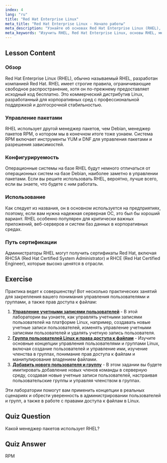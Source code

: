 ```yaml
---
index: 4
lang: "ru"
title: "Red Hat Enterprise Linux"
meta_title: "Red Hat Enterprise Linux - Начало работы"
meta_description: "Узнайте об основах Red Hat Enterprise Linux (RHEL), его менеджере пакетов RPM и корпоративном использовании. Поймите основные различия и преимущества RHEL."
meta_keywords: "Изучить RHEL, Red Hat Enterprise Linux, основы RHEL, менеджер пакетов RPM, серверная ОС Linux, RHEL для начинающих, руководство по RHEL"
---
```


## Lesson Content

### Обзор

Red Hat Enterprise Linux (RHEL), обычно называемый RHEL, разработан компанией Red Hat. RHEL имеет строгие правила, ограничивающие свободное распространение, хотя он по-прежнему предоставляет исходный код бесплатно. Это коммерческий дистрибутив Linux, разработанный для корпоративных сред с профессиональной поддержкой и долгосрочной стабильностью.

### Управление пакетами

RHEL использует другой менеджер пакетов, чем Debian, менеджер пакетов RPM, о котором мы в конечном итоге тоже узнаем. Система RPM включает инструменты YUM и DNF для управления пакетами и разрешения зависимостей.

### Конфигурируемость

Операционные системы на базе RHEL будут немного отличаться от операционных систем на базе Debian, наиболее заметно в управлении пакетами. Если вы решите использовать RHEL, вероятно, лучше всего, если вы знаете, что будете с ним работать.

### Использование

Как следует из названия, он в основном используется на предприятиях, поэтому, если вам нужна надежная серверная ОС, это был бы хороший вариант. RHEL особенно популярен для критически важных приложений, веб-серверов и систем баз данных в корпоративных средах.

### Путь сертификации

Администраторы RHEL могут получить сертификаты Red Hat, включая RHCSA (Red Hat Certified System Administrator) и RHCE (Red Hat Certified Engineer), которые высоко ценятся в отрасли.

## Exercise

Практика ведет к совершенству! Вот несколько практических занятий для закрепления вашего понимания управления пользователями и группами, а также прав доступа к файлам:

1. **[Управление учетными записями пользователей](https://labex.io/ru/labs/linux-user-account-management-49)** - В этой лаборатории вы узнаете, как управлять учетными записями пользователей на платформе Linux, например, создавать новые учетные записи пользователей, изменять управление учетными записями пользователей и удалять учетную запись пользователя.
2. **[Группа пользователей Linux и права доступа к файлам](https://labex.io/ru/labs/linux-linux-user-group-and-file-permissions-18002)** - Изучите основные концепции управления пользователями и группами Linux, включая создание пользователей и управление ими, изучение членства в группах, понимание прав доступа к файлам и манипулирование владением файлами.
3. **[Добавить нового пользователя и группу](https://labex.io/ru/labs/linux-add-new-user-and-group-17987)** - В этом задании вы будете имитировать добавление новых членов команды в серверную среду, создавая новые учетные записи пользователей, настраивая пользовательские группы и управляя членством в группах.

Эти лаборатории помогут вам применить концепции в реальных сценариях и обрести уверенность в администрировании пользователей и групп, а также в работе с правами доступа к файлам в Linux.

## Quiz Question

Какой менеджер пакетов использует RHEL?

## Quiz Answer

RPM
